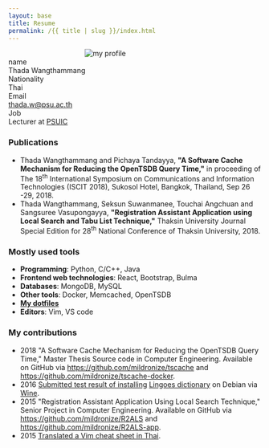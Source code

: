 ```yaml
---
layout: base
title: Resume
permalink: /{{ title | slug }}/index.html
---
```


<div class="row resume-summary">
  <div class="col-6 col-md-4">
    <div style="margin: 0 auto; width: 200px" class="resume-profile">
      <img alt="my profile" class="resume-profile" src="{{ site.site_image_prefix }}/my-profile.jpg">
    </div>
  </div>
  <div class="col">
    <div class="resume-card">
      <div class="resume-title">name</div>
      <div class="resume-value">Thada Wangthammang</div>
    </div>
    <div class="resume-card">
      <div class="resume-title">Nationality</div>
      <div class="resume-value">Thai</div>
    </div>
    <div class="resume-card">
      <div class="resume-title">Email</div>
      <div class="resume-value"><a href="mailto:thada.w@psu.ac.th">thada.w@psu.ac.th</a></div>
    </div>
    <div class="resume-card">
      <div class="resume-title">Job</div>
      <div class="resume-value">Lecturer at <a href="https://www.uic.psu.ac.th/" target="blank">PSUIC</a></div>
    </div>
  </div>

</div>


### Publications
- Thada Wangthammang and Pichaya Tandayya, **"A Software Cache Mechanism for Reducing the OpenTSDB Query Time,"** in
proceeding of The 18<sup>th</sup> International Symposium on Communications and Information Technologies (ISCIT 2018),
Sukosol Hotel, Bangkok, Thailand, Sep 26 -29, 2018.
- Thada Wangthammang, Seksun Suwanmanee, Touchai Angchuan and Sangsuree Vasupongayya, **"Registration Assistant
Application using Local Search and Tabu List Technique,"** Thaksin University Journal Special Edition for
28<sup>th</sup> National Conference of Thaksin University, 2018.


### Mostly used tools
- **Programming**: Python, C/C++, Java
- **Frontend web technologies**: React, Bootstrap, Bulma
- **Databases**: MongoDB, MySQL
- **Other tools**: Docker, Memcached, OpenTSDB
- **[My dotfiles](https://github.com/mildronize/dotfiles)**
- **Editors**: Vim, VS code

### My contributions
- 2018 "A Software Cache Mechanism for Reducing the OpenTSDB Query Time," Master Thesis Source code in Computer
Engineering. Available on GitHub via <https://github.com/mildronize/tscache> and
<https://github.com/mildronize/tscache-docker>. 
- 2016 [Submitted test result of installing](https://appdb.winehq.org/objectManager.php?sClass=version&iId=33492) [Lingoes dictionary](http://www.lingoes.net/) on Debian via [Wine](https://www.winehq.org/). 
- 2015 "Registration Assistant Application Using Local Search Technique," Senior Project in Computer Engineering.
Available on GitHub via <https://github.com/mildronize/R2ALS> and <https://github.com/mildronize/R2ALS-app>. 
- 2015 [Translated a Vim cheat sheet in Thai](http://vim.rtorr.com/lang/th/).